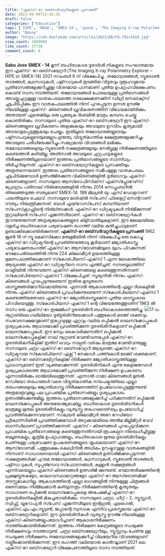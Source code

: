 ```yaml
---
title: "എക്‌സ്-റേ ഒബ്‌സർവറ്ററികളുടെ പ്രസക്തി"
date: 2023-08-04T12:42:35
draft: false
categories: ["Education"]
tags: ['IXPE', 'NASA', 'SMEX-14', 'space', 'The Imaging X-ray Polarimetry Explorer']
author: "Bonny"
image: "https://cdn.boolokam.com/articles/2023/08/FQ-791x1024.jpg"
view_count: 1069989
like_count: 37718
comment_count: 0
---
```


**Sabu Jose** **SMEX - 14** മൂന്ന് ബഹിരാകാശ ദൂരദർശി നികളുടെ സംഘാതമായ ഈ എക്‌സ്- റേ ഒബ്‌സര്വേറ്ററി (The Imaging X-ray Polarimetry Explorer – IXPE or SMEX-14) 2021 നവംബർ 9 ന് വിക്ഷേപിച്ചു . തമോദ്വാരങ്ങള്‍, ന്യൂട്രോണ്‍ താരങ്ങള്‍, ക്വാസാറുകള്‍, പള്സാറുകള്‍ തുടങ്ങിയ വിദൂരവും ദുരൂഹവുമായ പ്രതിഭാസങ്ങളേക്കുറിച്ചുള്ള വിശദമായ പഠനമാണ് പുതിയ ഉപഗ്രഹവിക്ഷേപണം കൊണ്ട് നാസ നടത്തിയത്. [](https://cdn.boolokam.com/articles/2023/08/FQ.jpg)തമോദ്വാരങ്ങള്‍ പോലെയുള്ള പ്രതിഭാസങ്ങള്‍ അവയ്ക്കുചുറ്റുമുള്ള വാതകപടലത്തെ ദശലക്ഷക്കണക്കിന് ഡിഗ്രി സെല്ഷ്യ്സ് ചൂടുപിടിപ്പിക്കും ഈ വാതകപടലത്തില്‍ നിന്ന് പുറപ്പെടുന്ന ഉന്നത ഊര്ജ നിലയിലുള്ള എക്‌സ്- കിരണങ്ങള്‍ ധ്രുവീകരണത്തിന് വിധേയമായിരിക്കും. അതായത് ഏതെങ്കിലും ഒരു പ്രത്യേക ദിശയില്‍ മാത്രം കമ്പനം ചെയ്തു കൊണ്ടിരിക്കും. നാസയുടെ പുതിയ എക്‌സ്-റേ ഒബ്‌സര്വേറ്ററി ഈ എക്‌സ്-കിരണങ്ങളുടെ ധ്രുവീകരണം അളക്കുകയും അവയുടെ ഉറവിടം കൃത്യമായി അടയാളപ്പെടുത്തുകയും ചെയ്യും. ഇതിലൂടെ തമോദ്വാരങ്ങളുടെയും പള്സാപറുകളുടെയുമെല്ലാം ഗുരുത്വ, വിദ്യുത്കാന്തിക ക്ഷേത്രങ്ങളേക്കുറിച്ചും അവയുടെ പരിധിയേക്കുറിച്ചും സമഗ്രമായ വിവരങ്ങള്‍ ലഭിക്കും. തമോദ്വാരങ്ങളെയും ന്യൂട്രോണ്‍ നക്ഷത്രങ്ങളേയും നേരിട്ടുള്ള നിരീക്ഷണത്തിലൂടെ കണ്ടെത്തന്‍ കഴിയില്ല. അതിനാല്‍ അവയുടെ ചുറ്റുപാടുകളുടെ നിരീക്ഷണത്തിലൂടെയാണ് ഇത്തരം പ്രതിഭാസങ്ങളുടെ സാന്നിധ്യം തിരിച്ചറിയുന്നത്. എക്‌സ്-റേ ഒബ്‌സര്വോറ്ററികളുടെ പ്രസക്തിയും അതുതന്നെയാണ്. ഇത്തരം പ്രതിഭാസങ്ങളുടെ സമീപമുള്ള വാതകപടലം ചൂടുപിടിക്കുമ്പോള്‍ ഉത്സര്ജിരക്കുന്ന വികിരണങ്ങളില്‍ ദൂരിഭാഗവും എക്‌സ്-കിരണങ്ങളാണ്. നാസയുടെ ആസ്‌ട്രോഫിസിക്‌സ് എക്‌സ്‌പ്ലോറേഴ്‌സ് പ്രോഗ്രാം പതിനാല് നിര്ദേെശങ്ങളില്‍ നിന്നും 2014 സെപ്തംബറില്‍ തിരഞ്ഞെടുത്ത ദൗത്യമാണ് SMEX-14. 188 മില്യണ്‍ യു. എസ് ഡോളറാണ് പദ്ധതിയുടെ ചെലവ്. നാസയുടെ മാര്ഷ്ല്‍ സ്‌പേസ് ഫ്‌ളൈറ്റ് സെന്ററാണ് ദൗത്യം നിയന്ത്രിക്കുന്നത്. ബാള്‍ എയ്‌റോസ്‌പേസ് കമ്പനിയാണ് സ്‌പേസ്‌ക്രാഫ്റ്റിന്റെ നിര്മാ്താക്കള്‍. എക്‌സ്-റേ ഡിറ്റക്ടറുകള്‍ നിര്മി്ക്കുന്നത് ഇറ്റാലിയന്‍ സ്‌പേസ് ഏജന്സി്യാണ്. എക്‌സ്-റേ ഒബ്‌സര്വേറ്ററികള്‍ തുറന്നുതരുന്നത് അദൃശ്യലോകങ്ങളുടെ കിളിവാതിലുകളാണ്. ഈ മേഖലയിലെ വളര്ച്ച‌ ബഹിരാകാശ പര്യവേഷണ രംഗത്ത് വലിയ കുതിച്ചുചാട്ടമാണ് ഉണ്ടാക്കിക്കൊണ്ടിരിക്കുന്നത്. **എക്‌സ്-റേ ഒബ്‌സർവറ്ററികളുടെ പ്രസക്തി** 1962 ജൂണ്‍ 18 ന് ന്യൂ മെക്‌സിക്കോ മരുഭൂമിയില്‍ നിന്ന് വിക്ഷേപിച്ച ഒരു കൊച്ചു എക്‌സ്-റേ ഡിറ്റക്ടറിന്റെ പ്രവര്ത്ത്നത്തോടു കൂടിയാണ് ജ്യോതിശാസ്ത്ര പര്യവേഷണരംഗത്ത് എക്‌സ്-റേ ആസ്‌ട്രോണമിയുടെ യുഗം പിറക്കുന്നത്. ഭൗമോപരിതലത്തില്‍ നിന്നു 224 കിലോമീറ്റര്‍ ഉയരത്തിലുള്ള ഭ്രമണപഥത്തിലേക്കാണ് സ്‌കോര്പി്യസ്-എക്‌സ് 1 എന്ന ലോകത്തിലെ ആദ്യത്തെ എക്‌സ്-റേ ഡിറ്റക്ടറിനെ നാസ എത്തിച്ചത്. സൗരയൂഥത്തിന് വെളിയില്‍ നിന്നുവരുന്ന എക്‌സ്-കിരണങ്ങളെ കണ്ടെത്തുന്നതിനാണ് സ്‌കോര്പിതയസ്-എക്‌സ് 1 വിക്ഷേപിച്ചത്. സൂര്യനില്‍ നിന്നും എക്‌സ്-കിരണങ്ങള്‍ പുറപ്പെടുന്നുണ്ടെന്ന് ഇതിനു മുമ്പുതന്നെ ശാസ്ത്രജ്ഞര്ക്കാറിയാമായിരുന്നു. എന്നാല്‍ ആകാശത്തിന്റെ എല്ലാ ദിശകളില്‍ നിന്നും എക്‌സ്-കിരണങ്ങള്‍ പ്രവഹിക്കുന്നുണ്ടെന്ന് സ്‌കോര്പിലയസ്-എക്‌സ് 1 കണ്ടെത്തിയതോടെ എക്‌സ്-റേ ജ്യോതിശാസ്ത്രമെന്ന പുതിയ ശാസ്ത്രശാഖ പിറവിയെടുത്തു. സ്‌കോര്പിയസ്-എക്‌സ് 1 ന്റെ വിജയത്തേത്തുടര്ന്ന് 1963 ല്‍ നാസ ഒരു എക്‌സ്-റേ ഇമേജിംഗ് ദൂരദര്ശിനി ബഹിരാകാശത്തെത്തിച്ചു. [![](http://13.232.38.164/wp-content/uploads/2023/08/FFFGGGGH-1024x621.jpg)](http://13.232.38.164/wp-content/uploads/2023/08/FFFGGGGH-scaled.jpg)17-ാം നൂറ്റാണ്ടിലെ ഗലീലിയോ ദൂര്ദൂര്ശിനിയേക്കാള്‍ പത്തുകോടി മടങ്ങ് ശക്തവും സംവേദനക്ഷമവുമാണ് ഇപ്പോഴുള്ള ഏറ്റവും വലിയ ഒപ്ടിക്കല്‍ ടെലസ്‌ക്കോപ്പുകള്‍. ദൃശ്യപ്രകാശം ആധാരമാക്കി പ്രവര്ത്തിക്കുന്ന ദൂരദര്ശിനികളാണ് ഒപ്ടിക്കല്‍ ടെലസ്‌ക്കോപ്പുകള്‍. ഈ നേട്ടം കൈവരിക്കുന്നതിന് ഒപ്ടിക്കല്‍ ടെലസ്‌ക്കോപ്പുകള്ക്ക് നാല് നൂറ്റാണ്ട് വേണ്ടിവന്നപ്പേള്‍ എക്‌സ്-റേ ദൂരദര്ശികനികള്ക്ക് ഇതിന് വെറും നാല്പത് വര്ഷം മാത്രമേ വേണ്ടിവന്നുള്ളൂ. നാസയുടെ ചന്ദ്രാ എക്‌സ്-റേ ഒബ്‌സവേറ്ററി ആദ്യത്തെ എക്‌സ്-റേ ഡിറ്റക്ടറായ സ്‌കോര്പിയസ്-എക്സ് 1 നേക്കാള്‍ പത്ത്‌കോടി മടങ്ങ് ശക്തമാണ്. എക്‌സ്-റേ ഒബ്‌സര്വേിറ്ററികള്ക്ക് നിരീക്ഷണ ജ്യോതിശാസ്ത്രത്തിലുള്ള പ്രാധാന്യമാണ് ഇത് വ്യക്തമാക്കുന്നത്. ദൂരദര്ശിനികള്‍ എന്നു കേള്ക്കുമ്പോള്‍ ദൃശ്യപ്രകാശത്തെ ആധാരമാക്കി പ്രവര്ത്തി്ക്കുന്ന നിരീക്ഷണ ഉപകരണം എന്നായിരിക്കും ഓര്മയിലെത്തുന്നത്. എന്നാല്‍ ഗാമാ കിരണങ്ങള്‍ മുതല്‍ റേഡിയോ തരംഗങ്ങള്‍ വരെ വിദ്യുത്കാന്തിക സ്‌പെക്ട്രത്തിലെ എല്ലാ തരംഗങ്ങളെയും ജ്യോതിശാസ്ത്ര നിരീക്ഷണത്തിന് ഉപയോഗപ്പെടുത്തുന്നുണ്ട്. അതുമാത്രവുമല്ല പല പ്രാപഞ്ചിക പ്രതിഭാസങ്ങളും ദൃശ്യപ്രകാശം ഉത്സര്ജിടക്കുന്നുമില്ല. ഇത്തരം പ്രതിഭാസങ്ങളേക്കുറിച്ച് പഠിക്കുന്നതിന് ഒപ്ടിക്കല്‍ ടെലസ്‌ക്കോപ്പുകള്‍ അനുയോജ്യമാകില്ല. ബഹിരാകാശ ദൂരദര്ശിടനികള്‍ മാത്രമല്ല ഭൂതല ദൂരദര്ശി്നികളും വ്യത്യസ്ത തരംഗദൈര്ഘ്യം ഉപയോഗിച്ച് പ്രവര്ത്തിഭക്കുന്നവയാണ്. സ്‌ക്വയര്‍ കിലോമീറ്റര്‍ അറേ റേഡിയോ ഫ്രീക്വന്സിയില്‍ പ്രവര്ത്തിക്കുമ്പോള്‍ അറ്റക്കാമയിലെ അൽമ മില്ലിമീറ്റര്‍ വേവ് ബാന്ഡിലാണ് പ്രവര്ത്തിക്കുന്നത്. എക്‌സ് – കിരണങ്ങള്‍ പുറപ്പെടുവിക്കുന്ന പ്രാപഞ്ചിക പ്രതിഭാസങ്ങളെ കണ്ടെത്തുന്നതിനായി രൂപകല്പന നിര്വെഹിച്ചിട്ടുള്ള ബലൂണുകളും, കൃത്രിമ ഉപഗ്രഹങ്ങളും, ബഹിരാകാശ-ഭൂതല ദൂരദര്ശിനികളും ചേര്ന്നുള്ള പര്യവേഷണ ഉപകരണങ്ങളുടെ ശൃംഖലയാണ് എക്‌സ്-റേ ആസ്‌ട്രോണമി. പത്തുലക്ഷം കെല്വിനില്‍ അധികം ഊഷ്മാവുള്ള വാതകങ്ങളില്‍ നിന്നാണ് സാധാരണയായി എക്‌സ്-കിരണങ്ങള്‍ ഉത്സര്ജിക്കപ്പെടുന്നത്. നക്ഷത്രങ്ങൾക്ക് പുറമെ തമോദ്വാരങ്ങള്‍, ക്വാസാറുകള്‍, ന്യൂട്രോണ്‍ താരങ്ങള്‍, പള്സാ റുകള്‍, സൂപ്പര്നോവ സ്‌ഫോടനങ്ങള്‍, കുള്ളന്‍ നക്ഷത്രങ്ങള്‍ എന്നിവയെല്ലാം എക്‌സ്-കിരണങ്ങള്‍ ഉത്സര്ജി ക്കുന്നുണ്ട്. ഭൗമാന്തരീക്ഷത്തിന്റെ പ്രക്ഷുബ്ധതകളോ, കാലാവസ്ഥാമാറ്റങ്ങളോ എക്‌സ്-റേ ആസ്‌ട്രോണമിക്ക് തടസ്സമാകാറില്ല. ആകാശത്തിന്റെ എല്ലാ ഭാഗങ്ങളില്‍ നിന്നുമുള്ള ചിത്രങ്ങള്‍ ഒരേസമയം നിര്മിലക്കാന്‍ കഴിയുന്നതും നിരീക്ഷണത്തിന്റെ കൃത്യതയും സാധാരണ ഒപ്ടിക്കല്‍ ടെലസ്‌ക്കോപ്പുകളെ അപേക്ഷിച്ച് എക്‌സ്-റേ ദൂരദര്ശിരനികളില്‍ മികച്ചതായിരിക്കും. നാസയുടെ ചന്ദ്രാ, ഹീറ്റ് – 2, ന്യൂസ്റ്റാര്‍, സ്വിഫ്റ്റ്, യൂറോപ്യന്‍ സ്‌പേസ് ഏജന്സി്യുടെ ഇന്റഗ്രല്‍, എഗൈല്‍, എക്‌സ്.എം.എം.ന്യൂട്ടണ്‍, ജപ്പാന്റെ സുസാകു എന്നിവ പ്രശസ്തമായ എക്‌സ്-റേ ഒബ്‌സര്വേറ്ററികളാണ്. ഈ ദൂരദര്ശിനികള്‍ വ്യത്യസ്ത ഊര്ജ നിലയിലുള്ള എക്‌സ്-കിരണങ്ങളുപയോഗിച്ചാണ് ആകാശനിരീക്ഷണം നടത്തിക്കൊണ്ടിരിക്കുന്നത്. ഇത്തരം നിരീക്ഷണ കേന്ദ്രങ്ങളുടെ സംയുക്ത നിരീക്ഷണവും നടത്താറുണ്ട്. ചന്ദ്രാ ഒബ്‌സര്വേേറ്ററിയും, ന്യൂസ്റ്റാറും ചേര്ന്നു ള്ള സംയുക്ത നിരീക്ഷണം തമോദ്വാരങ്ങളേക്കുറിച്ച് വിലയേറിയ വിവരങ്ങളാണ് നല്കി്ക്കൊണ്ടിരിക്കുന്നത്. ഈ രംഗത്ത് വലിയൊരു കാൽവ്യ്പാണ് 2021 ലെ എക്‌സ്-റേ ഒബ്‌സര്വേറ്ററി വിക്ഷേപണത്തിലൂടെ നാസ നടത്തിയത്.

